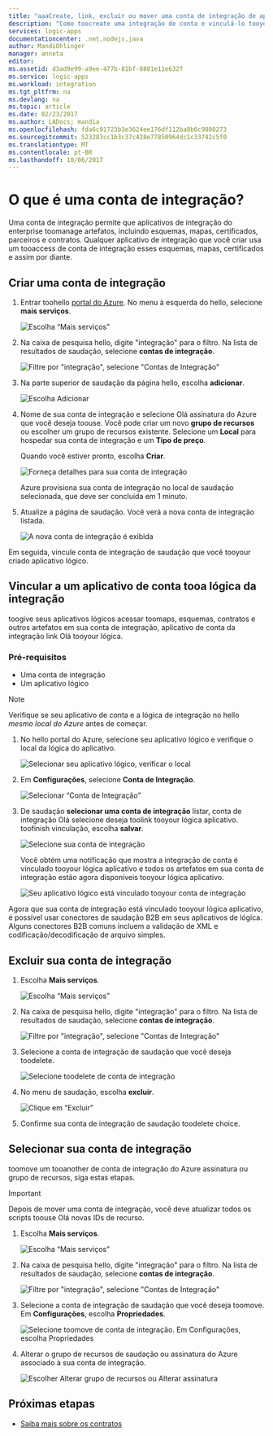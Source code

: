 ```yaml
---
title: "aaaCreate, link, excluir ou mover uma conta de integração de aplicativos lógicos do Azure | Microsoft Docs"
description: "Como toocreate uma integração de conta e vinculá-lo tooyour os aplicativos lógicos"
services: logic-apps
documentationcenter: .net,nodejs,java
author: MandiOhlinger
manager: anneta
editor: 
ms.assetid: d3ad9e99-a9ee-477b-81bf-0881e11e632f
ms.service: logic-apps
ms.workload: integration
ms.tgt_pltfrm: na
ms.devlang: na
ms.topic: article
ms.date: 02/23/2017
ms.author: LADocs; mandia
ms.openlocfilehash: fda6c91723b3e3624ee176df112ba8b6c9800273
ms.sourcegitcommit: 523283cc1b3c37c428e77850964dc1c33742c5f0
ms.translationtype: MT
ms.contentlocale: pt-BR
ms.lasthandoff: 10/06/2017
---
```

# <a name="what-is-an-integration-account"></a>O que é uma conta de integração?

Uma conta de integração permite que aplicativos de integração do enterprise toomanage artefatos, incluindo esquemas, mapas, certificados, parceiros e contratos. Qualquer aplicativo de integração que você criar usa um tooaccess de conta de integração esses esquemas, mapas, certificados e assim por diante.

## <a name="create-an-integration-account"></a>Criar uma conta de integração

1.  Entrar toohello [portal do Azure](http://portal.azure.com "portal do Azure"). No menu à esquerda do hello, selecione **mais serviços**.

    ![Escolha “Mais serviços”](./media/logic-apps-enterprise-integration-accounts/account-1.png)

2. Na caixa de pesquisa hello, digite "integração" para o filtro. Na lista de resultados de saudação, selecione **contas de integração**.

    ![Filtre por "integração", selecione "Contas de Integração"](./media/logic-apps-enterprise-integration-accounts/account-2.png)  

3. Na parte superior de saudação da página hello, escolha **adicionar**.

    ![Escolha Adicionar](./media/logic-apps-enterprise-integration-accounts/account-3.png)

4. Nome de sua conta de integração e selecione Olá assinatura do Azure que você deseja toouse. Você pode criar um novo **grupo de recursos** ou escolher um grupo de recursos existente. Selecione um **Local** para hospedar sua conta de integração e um **Tipo de preço**. 

    Quando você estiver pronto, escolha **Criar**.

    ![Forneça detalhes para sua conta de integração](./media/logic-apps-enterprise-integration-accounts/account-4.png)

    Azure provisiona sua conta de integração no local de saudação selecionada, que deve ser concluída em 1 minuto.

5. Atualize a página de saudação. Você verá a nova conta de integração listada.

    ![A nova conta de integração é exibida](./media/logic-apps-enterprise-integration-accounts/account-5.png) 

Em seguida, vincule conta de integração de saudação que você tooyour criado aplicativo lógico. 

## <a name="link-an-integration-account-tooa-logic-app"></a>Vincular a um aplicativo de conta tooa lógica da integração

toogive seus aplicativos lógicos acessar toomaps, esquemas, contratos e outros artefatos em sua conta de integração, aplicativo de conta da integração link Olá tooyour lógica.

### <a name="prerequisites"></a>Pré-requisitos

* Uma conta de integração
* Um aplicativo lógico

> [!NOTE] 
> Verifique se seu aplicativo de conta e a lógica de integração no hello *mesmo local do Azure* antes de começar.


1. No hello portal do Azure, selecione seu aplicativo lógico e verifique o local da lógica do aplicativo.

    ![Selecionar seu aplicativo lógico, verificar o local](./media/logic-apps-enterprise-integration-accounts/linkaccount-1.png)

2. Em **Configurações**, selecione **Conta de Integração**.

    ![Selecionar “Conta de Integração”](./media/logic-apps-enterprise-integration-accounts/linkaccount-2.png)

3. De saudação **selecionar uma conta de integração** listar, conta de integração Olá selecione deseja toolink tooyour lógica aplicativo. toofinish vinculação, escolha **salvar**.

    ![Selecione sua conta de integração](./media/logic-apps-enterprise-integration-accounts/linkaccount-3.png)

    Você obtém uma notificação que mostra a integração de conta é vinculado tooyour lógica aplicativo e todos os artefatos em sua conta de integração estão agora disponíveis tooyour lógica aplicativo.

    ![Seu aplicativo lógico está vinculado tooyour conta de integração](./media/logic-apps-enterprise-integration-accounts/linkaccount-5.png)

Agora que sua conta de integração está vinculado tooyour lógica aplicativo, é possível usar conectores de saudação B2B em seus aplicativos de lógica. Alguns conectores B2B comuns incluem a validação de XML e codificação/decodificação de arquivo simples.  

## <a name="delete-your-integration-account"></a>Excluir sua conta de integração

1. Escolha **Mais serviços**.

    ![Escolha “Mais serviços”](./media/logic-apps-enterprise-integration-accounts/account-1.png)

2. Na caixa de pesquisa hello, digite "integração" para o filtro. Na lista de resultados de saudação, selecione **contas de integração**.

    ![Filtre por "integração", selecione "Contas de Integração"](./media/logic-apps-enterprise-integration-accounts/account-2.png)  

3. Selecione a conta de integração de saudação que você deseja toodelete.

    ![Selecione toodelete de conta de integração](./media/logic-apps-enterprise-integration-accounts/account-5.png)

4. No menu de saudação, escolha **excluir**.

    ![Clique em “Excluir”](./media/logic-apps-enterprise-integration-accounts/delete.png)

5. Confirme sua conta de integração de saudação toodelete choice.

## <a name="move-your-integration-account"></a>Selecionar sua conta de integração

toomove um tooanother de conta de integração do Azure assinatura ou grupo de recursos, siga estas etapas.

> [!IMPORTANT]
> Depois de mover uma conta de integração, você deve atualizar todos os scripts toouse Olá novas IDs de recurso.

1. Escolha **Mais serviços**.

    ![Escolha “Mais serviços”](./media/logic-apps-enterprise-integration-accounts/account-1.png)

2. Na caixa de pesquisa hello, digite "integração" para o filtro. Na lista de resultados de saudação, selecione **contas de integração**.

    ![Filtre por "integração", selecione "Contas de Integração"](./media/logic-apps-enterprise-integration-accounts/account-2.png)

3. Selecione a conta de integração de saudação que você deseja toomove. Em **Configurações**, escolha **Propriedades**.

    ![Selecione toomove de conta de integração. Em Configurações, escolha Propriedades](./media/logic-apps-enterprise-integration-accounts/move.png)

5. Alterar o grupo de recursos de saudação ou assinatura do Azure associado à sua conta de integração.

    ![Escolher Alterar grupo de recursos ou Alterar assinatura](./media/logic-apps-enterprise-integration-accounts/move-2.png)

## <a name="next-steps"></a>Próximas etapas
* [Saiba mais sobre os contratos](../logic-apps/logic-apps-enterprise-integration-agreements.md "Saiba mais sobre os contratos de integração corporativa")  

